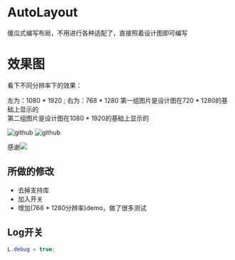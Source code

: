 # AutoLayout
傻瓜式编写布局，不用进行各种适配了，直接照着设计图即可编写
# 效果图

看下不同分辨率下的效果：</br>

左为：1080 * 1920 ; 右为：768 * 1280
第一组图片是设计图在720 * 1280的基础上显示的</br>
第二组图片是设计图在1080 * 1920的基础上显示的</br>


![github](https://github.com/heavenxue/AutoLayout/raw/master/doc/1.png "github")
![github](https://github.com/heavenxue/AutoLayout/raw/master/doc/1-.png "github")

感谢![](https://github.com/hongyangAndroid/AndroidAutoLayout)

## 所做的修改

* 去掉支持库
* 加入开关
* 增加(768 * 1280分辨率)demo，做了很多测试

## Log开关

```java
L.debug = true;
```